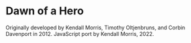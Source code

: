 # Dawn of a Hero
Originally developed by Kendall Morris, Timothy Oltjenbruns, and Corbin Davenport in 2012. JavaScript port by Kendall Morris, 2022.
